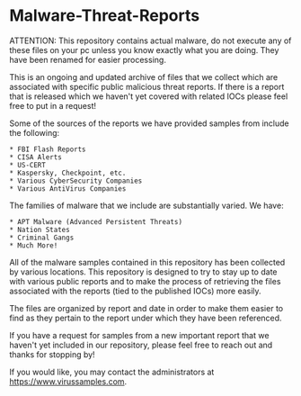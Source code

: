 # Malware-Threat-Reports

ATTENTION: This repository contains actual malware, do not execute any of these files on your pc unless you know exactly what you are doing.  They have been renamed for easier processing.

This is an ongoing and updated archive of files that we collect which are associated with specific public malicious threat reports. If there is a report that is released which we haven't yet covered with related IOCs please feel free to put in a request!

Some of the sources of the reports we have provided samples from include the following:

	* FBI Flash Reports
	* CISA Alerts
	* US-CERT
	* Kaspersky, Checkpoint, etc.
	* Various CyberSecurity Companies
	* Various AntiVirus Companies

The families of malware that we include are substantially varied.  We have:

	* APT Malware (Advanced Persistent Threats)
	* Nation States
	* Criminal Gangs
	* Much More!
	
All of the malware samples contained in this repository has been collected by various locations.  This repository is designed to try to stay up to date with various public reports and to make the process of retrieving the files associated with the reports (tied to the published IOCs) more easily.

The files are organized by report and date in order to make them easier to find as they pertain to the report under which they have been referenced.

If you have a request for samples from a new important report that we haven't yet included in our repository, please feel free to reach out and thanks for stopping by!

If you would like, you may contact the administrators at https://www.virussamples.com.
